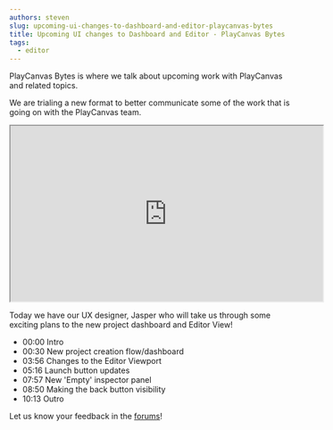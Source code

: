 ```yaml
---
authors: steven
slug: upcoming-ui-changes-to-dashboard-and-editor-playcanvas-bytes
title: Upcoming UI changes to Dashboard and Editor - PlayCanvas Bytes
tags:
  - editor
---
```


PlayCanvas Bytes is where we talk about upcoming work with PlayCanvas and related topics.

We are trialing a new format to better communicate some of the work that is going on with the PlayCanvas team.

<div className="iframe-container">
    <iframe loading="lazy" width="560" height="315" src="https://www.youtube.com/embed/FR8Jrbb5Jb4" title="YouTube video player" allow="accelerometer; autoplay; clipboard-write; encrypted-media; gyroscope; picture-in-picture" allowfullscreen></iframe>
</div>

Today we have our UX designer, Jasper who will take us through some exciting plans to the new project dashboard and Editor View!

- 00:00 Intro
- 00:30 New project creation flow/dashboard
- 03:56 Changes to the Editor Viewport
- 05:16 Launch button updates
- 07:57 New 'Empty' inspector panel
- 08:50 Making the back button visibility
- 10:13 Outro

Let us know your feedback in the [forums](https://forum.playcanvas.com/t/upcoming-ui-changes-to-dashboard-and-editor-playcanvas-bytes-jun-20-23/26256)!
